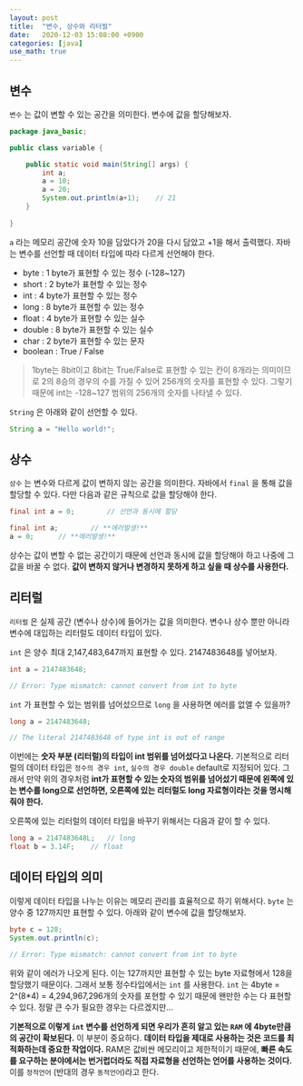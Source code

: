```yaml
---
layout: post
title:  "변수, 상수와 리터럴"
date:   2020-12-03 15:08:00 +0900
categories: [java]
use_math: true
---
```


## 변수

`변수` 는 값이 변할 수 있는 공간을 의미한다. 변수에 값을 할당해보자.

```java
package java_basic;

public class variable {

	public static void main(String[] args) {
		int a;
		a = 10;
		a = 20;
		System.out.println(a+1);	// 21
	}
  
}
```

`a` 라는 메모리 공간에 숫자 10을 담았다가 20을 다시 담았고 +1을 해서 출력했다. 자바는 변수를 선언할 때 데이터 타입에 따라 다르게 선언해야 한다.

* byte : 1 byte가 표현할 수 있는 정수 (-128~127)
* short : 2 byte가 표현할 수 있는 정수
* int : 4 byte가 표현할 수 있는 정수
* long : 8 byte가 표현할 수 있는 정수
* float : 4 byte가 표현할 수 있는 실수
* double : 8 byte가 표현할 수 있는 실수
* char : 2 byte가 표현할 수 있는 문자
* boolean : True / False



> 1byte는 8bit이고 8bit는 True/False로 표현할 수 있는 칸이 8개라는 의미이므로 2의 8승의 경우의 수를 가질 수 있어 256개의 숫자를 표현할 수 있다. 그렇기 때문에 int는 -128~127 범위의 256개의 숫자를 나타낼 수 있다.



`String` 은 아래와 같이 선언할 수 있다.

```java
String a = "Hello world!";
```



## 상수

`상수` 는 변수와 다르게 값이 변하지 않는 공간을 의미한다. 자바에서 `final` 을 통해 값을 할당할 수 있다. 다만 다음과 같은 규칙으로 값을 할당해야 한다.

```java
final int a = 0;		// 선언과 동시에 할당

final int a;		// **에러발생!**
a = 0;		// **에러발생!**
```

상수는 값이 변할 수 없는 공간이기 때문에 선언과 동시에 값을 할당해야 하고 나중에 그 값을 바꿀 수 없다. **값이 변하지 않거나 변경하지 못하게 하고 싶을 때 상수를 사용한다.**



## 리터럴

`리터럴` 은 실제 공간 (변수나 상수)에 들어가는 값을 의미한다. 변수나 상수 뿐만 아니라 변수에 대입하는 리터럴도 데이터 타입이 있다. 

`int` 은 양수 최대 2,147,483,647까지 표현할 수 있다. 2147483648를 넣어보자.

```java
int a = 2147483648;

// Error: Type mismatch: cannot convert from int to byte
```

`int` 가 표현할 수 있는 범위를 넘어섰으므로 `long` 을 사용하면 에러를 없앨 수 있을까?

```java
long a = 2147483648;

// The literal 2147483648 of type int is out of range
```

이번에는 **숫자 부분 (리터럴)의 타입이 int 범위를 넘어섰다고 나온다.** 기본적으로 리터럴의 데이터 타입은 `정수의 경우 int`, `실수의 경우 double` default로 지정되어 있다. 그래서 만약 위의 경우처럼 **int가 표현할 수 있는 숫자의 범위를 넘어섰기 때문에 왼쪽에 있는 변수를 long으로 선언하면, 오른쪽에 있는 리터럴도 long 자료형이라는 것을 명시해줘야 한다.**

오른쪽에 있는 리터럴의 데이터 타입을 바꾸기 위해서는 다음과 같이 할 수 있다.

```java
long a = 2147483648L;	// long
float b = 3.14F;	// float
```



## 데이터 타입의 의미

이렇게 데이터 타입을 나누는 이유는 메모리 관리를 효율적으로 하기 위해서다. `byte` 는 양수 중 127까지만 표현할 수 있다. 아래와 같이 변수에 값을 할당해보자.

```java
byte c = 128;
System.out.println(c);

// Error: Type mismatch: cannot convert from int to byte
```

위와 같이 에러가 나오게 된다. 이는 127까지만 표현할 수 있는 byte 자료형에서 128을 할당했기 때문이다. 그래서 보통 정수타입에서는 `int` 를 사용한다. `int` 는 4byte = 2^(8*4) = 4,294,967,296개의 숫자를 포현할 수 있기 때문에 왠만한 수는 다 표현할 수 있다. 정말 큰 수가 필요한 경우는 다르겠지만... 

**기본적으로 이렇게 `int` 변수를 선언하게 되면 우리가 흔히 알고 있는 `RAM` 에 4byte만큼의 공간이 확보된다.** 이 부분이 중요하다. **데이터 타입을 제대로 사용하는 것은 코드를 최적화하는데 중요한 작업이다.** RAM은 값비싼 메모리이고 제한적이기 때문에, **빠른 속도를 요구하는 분야에서는 번거럽더라도 직접 자료형을 선언하는 언어를 사용하는 것이다.** 이를 `정적언어` (반대의 경우 `동적언어`)라고 한다.



